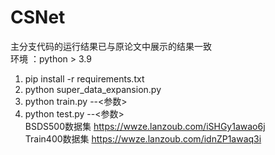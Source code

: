 # CSNet
主分支代码的运行结果已与原论文中展示的结果一致  
环境 ：python > 3.9   
1. pip install -r requirements.txt
2. python super_data_expansion.py
3. python train.py --<参数>   
4. python test.py --<参数>  
BSDS500数据集 https://wwze.lanzoub.com/iSHGy1awao6j  
Train400数据集 https://wwze.lanzoub.com/idnZP1awaq3i  
